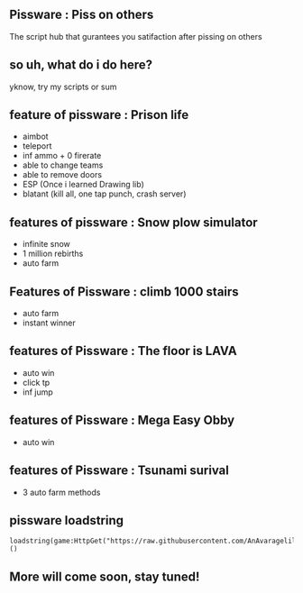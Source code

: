 ## Pissware : Piss on others
The script hub that gurantees you satifaction after pissing on others
## so uh, what do i do here?
yknow, try my scripts or sum
## feature of pissware : Prison life
+ aimbot
+ teleport
+ inf ammo + 0 firerate
+ able to change teams
+ able to remove doors
+ ESP (Once i learned Drawing lib)
+ blatant (kill all, one tap punch, crash server)
## features of pissware : Snow plow simulator
+ infinite snow
+ 1 million rebirths
+ auto farm

## Features of Pissware : climb 1000 stairs
+ auto farm
+ instant winner
## features of Pissware : The floor is LAVA
+ auto win
+ click tp
+ inf jump
## features of Pissware : Mega Easy Obby
+ auto win
## features of Pissware : Tsunami surival
+ 3 auto farm methods
## pissware loadstring 
```
loadstring(game:HttpGet("https://raw.githubusercontent.com/AnAvaragelilmemer/Pissware/main/games/guiloader"))()
```
## More will come soon, stay tuned!
